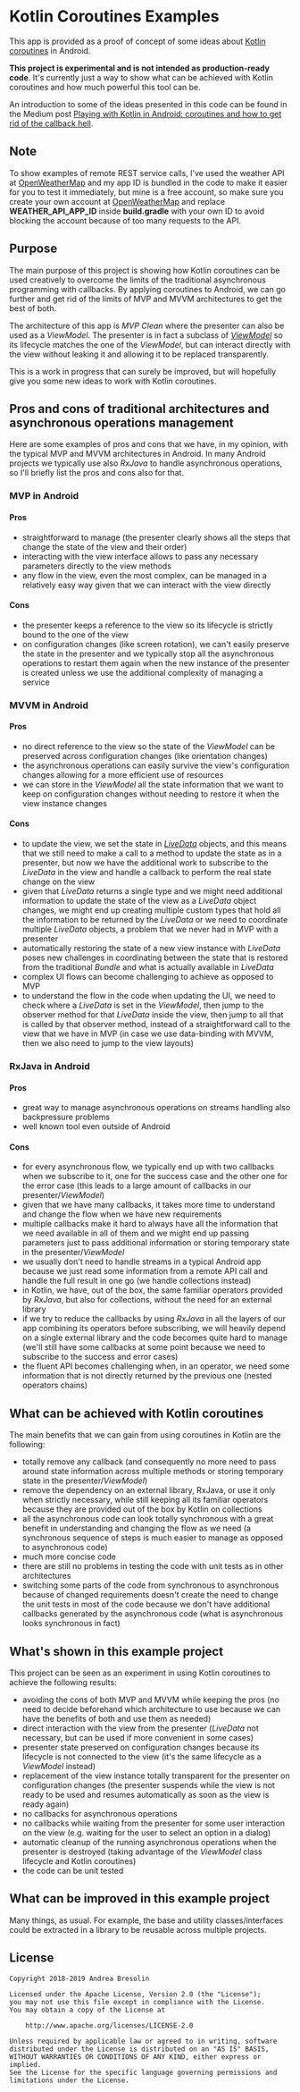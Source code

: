 # Kotlin Coroutines Examples

This app is provided as a proof of concept of some ideas about [Kotlin coroutines](https://kotlinlang.org/docs/reference/coroutines.html) in Android.

**This project is experimental and is not intended as production-ready code**. It's currently just a way to show what can be achieved with Kotlin coroutines and how much powerful this tool can be.

An introduction to some of the ideas presented in this code can be found in the Medium post [Playing with Kotlin in Android: coroutines and how to get rid of the callback hell](https://medium.com/@andrea.bresolin/playing-with-kotlin-in-android-coroutines-and-how-to-get-rid-of-the-callback-hell-a96e817c108b).

## Note

To show examples of remote REST service calls, I’ve used the weather API at [OpenWeatherMap](https://openweathermap.org/api) and my app ID is bundled in the code to make it easier for you to test it immediately, but mine is a free account, so make sure you create your own account at [OpenWeatherMap](https://openweathermap.org/api) and replace **WEATHER_API_APP_ID** inside **build.gradle** with your own ID to avoid blocking the account because of too many requests to the API.

## Purpose

The main purpose of this project is showing how Kotlin coroutines can be used creatively to overcome the limits of the traditional asynchronous programming with callbacks. By applying coroutines to Android, we can go further and get rid of the limits of MVP and MVVM architectures to get the best of both.

The architecture of this app is _MVP Clean_ where the presenter can also be used as a _ViewModel_. The presenter is in fact a subclass of [_ViewModel_](https://developer.android.com/topic/libraries/architecture/viewmodel.html) so its lifecycle matches the one of the _ViewModel_, but can interact directly with the view without leaking it and allowing it to be replaced transparently.

This is a work in progress that can surely be improved, but will hopefully give you some new ideas to work with Kotlin coroutines.

## Pros and cons of traditional architectures and asynchronous operations management

Here are some examples of pros and cons that we have, in my opinion, with the typical MVP and MVVM architectures in Android. In many Android projects we typically use also _RxJava_ to handle asynchronous operations, so I'll briefly list the pros and cons also for that.

### MVP in Android

#### Pros

- straightforward to manage (the presenter clearly shows all the steps that change the state of the view and their order)
- interacting with the view interface allows to pass any necessary parameters directly to the view methods
- any flow in the view, even the most complex, can be managed in a relatively easy way given that we can interact with the view directly

#### Cons

- the presenter keeps a reference to the view so its lifecycle is strictly bound to the one of the view
- on configuration changes (like screen rotation), we can't easily preserve the state in the presenter and we typically stop all the asynchronous operations to restart them again when the new instance of the presenter is created unless we use the additional complexity of managing a service

### MVVM in Android

#### Pros

- no direct reference to the view so the state of the _ViewModel_ can be preserved across configuration changes (like orientation changes)
- the asynchronous operations can easily survive the view's configuration changes allowing for a more efficient use of resources
- we can store in the _ViewModel_ all the state information that we want to keep on configuration changes without needing to restore it when the view instance changes

#### Cons

- to update the view, we set the state in [_LiveData_](https://developer.android.com/topic/libraries/architecture/livedata.html) objects, and this means that we still need to make a call to a method to update the state as in a presenter, but now we have the additional work to subscribe to the _LiveData_ in the view and handle a callback to perform the real state change on the view
- given that _LiveData_ returns a single type and we might need additional information to update the state of the view as a _LiveData_ object changes, we might end up creating multiple custom types that hold all the information to be returned by the _LiveData_ or we need to coordinate multiple _LiveData_ objects, a problem that we never had in MVP with a presenter
- automatically restoring the state of a new view instance with _LiveData_ poses new challenges in coordinating between the state that is restored from the traditional _Bundle_ and what is actually available in _LiveData_
- complex UI flows can become challenging to achieve as opposed to MVP
- to understand the flow in the code when updating the UI, we need to check where a _LiveData_ is set in the _ViewModel_, then jump to the observer method for that _LiveData_ inside the view, then jump to all that is called by that observer method, instead of a straightforward call to the view that we have in MVP (in case we use data-binding with MVVM, then we also need to jump to the view layouts)

### RxJava in Android

#### Pros

- great way to manage asynchronous operations on streams handling also backpressure problems
- well known tool even outside of Android

#### Cons

- for every asynchronous flow, we typically end up with two callbacks when we subscribe to it, one for the success case and the other one for the error case (this leads to a large amount of callbacks in our presenter/_ViewModel_)
- given that we have many callbacks, it takes more time to understand and change the flow when we have new requirements
- multiple callbacks make it hard to always have all the information that we need available in all of them and we might end up passing parameters just to pass additional information or storing temporary state in the presenter/_ViewModel_
- we usually don't need to handle streams in a typical Android app because we just read some information from a remote API call and handle the full result in one go (we handle collections instead)
- in Kotlin, we have, out of the box, the same familiar operators provided by _RxJava_, but also for collections, without the need for an external library
- if we try to reduce the callbacks by using _RxJava_ in all the layers of our app combining its operators before subscribing, we will heavily depend on a single external library and the code becomes quite hard to manage (we'll still have some callbacks at some point because we need to subscribe to the success and error cases)
- the fluent API becomes challenging when, in an operator, we need some information that is not directly returned by the previous one (nested operators chains)

## What can be achieved with Kotlin coroutines

The main benefits that we can gain from using coroutines in Kotlin are the following:

- totally remove any callback (and consequently no more need to pass around state information across multiple methods or storing temporary state in the presenter/_ViewModel_)
- remove the dependency on an external library, RxJava, or use it only when strictly necessary, while still keeping all its familiar operators because they are provided out of the box by Kotlin on collections
- all the asynchronous code can look totally synchronous with a great benefit in understanding and changing the flow as we need (a synchronous sequence of steps is much easier to manage as opposed to asynchronous code)
- much more concise code
- there are still no problems in testing the code with unit tests as in other architectures
- switching some parts of the code from synchronous to asynchronous because of changed requirements doesn't create the need to change the unit tests in most of the code because we don't have additional callbacks generated by the asynchronous code (what is asynchronous looks synchronous in fact)

## What's shown in this example project

This project can be seen as an experiment in using Kotlin coroutines to achieve the following results:

- avoiding the cons of both MVP and MVVM while keeping the pros (no need to decide beforehand which architecture to use because we can have the benefits of both and use them as needed)
- direct interaction with the view from the presenter (_LiveData_ not necessary, but can be used if more convenient in some cases)
- presenter state preserved on configuration changes because its lifecycle is not connected to the view (it's the same lifecycle as a _ViewModel_ instead)
- replacement of the view instance totally transparent for the presenter on configuration changes (the presenter suspends while the view is not ready to be used and resumes automatically as soon as the view is ready again)
- no callbacks for asynchronous operations
- no callbacks while waiting from the presenter for some user interaction on the view (e.g. waiting for the user to select an option in a dialog)
- automatic cleanup of the running asynchronous operations when the presenter is destroyed (taking advantage of the _ViewModel_ class lifecycle and Kotlin coroutines)
- the code can be unit tested

## What can be improved in this example project

Many things, as usual. For example, the base and utility classes/interfaces could be extracted in a library to be reusable across multiple projects.

## License

```
Copyright 2018-2019 Andrea Bresolin

Licensed under the Apache License, Version 2.0 (the "License");
you may not use this file except in compliance with the License.
You may obtain a copy of the License at

    http://www.apache.org/licenses/LICENSE-2.0

Unless required by applicable law or agreed to in writing, software
distributed under the License is distributed on an "AS IS" BASIS,
WITHOUT WARRANTIES OR CONDITIONS OF ANY KIND, either express or implied.
See the License for the specific language governing permissions and
limitations under the License.
```